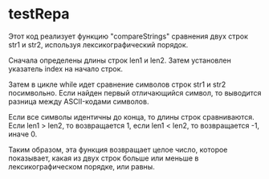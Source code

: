 # testRepa
Этот код реализует функцию "compareStrings" сравнения двух строк str1 и str2, используя лексикографический порядок.

Сначала определены длины строк len1 и len2. Затем установлен указатель index на начало строк.

Затем в цикле while идет сравнение символов строк str1 и str2 посимвольно. Если найден первый отличающийся символ, то выводится разница между ASCII-кодами символов.

Если все символы идентичны до конца, то длины строк сравниваются. Если len1 > len2, то возвращается 1, если len1 < len2, то возвращается -1, иначе 0.

Таким образом, эта функция возвращает целое число, которое показывает, какая из двух строк больше или меньше в лексикографическом порядке, или равны.
